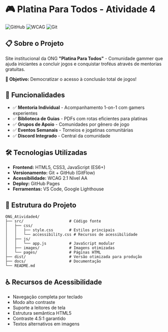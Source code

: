 # 🎮 Platina Para Todos - Atividade 4

![GitHub](https://img.shields.io/badge/version-1.0.0-blue)
![WCAG](https://img.shields.io/badge/accessibility-AA%20compliant-green)
![Git](https://img.shields.io/badge/git-GitFlow-orange)

## 📋 Sobre o Projeto

Site institucional da ONG **"Platina Para Todos"** - Comunidade gammer que ajuda iniciantes a concluir jogos e conquistar troféus através de mentorias gratuitas.

**🎯 Objetivo:** Democratizar o acesso à conclusão total de jogos!

## 🚀 Funcionalidades

- ✅ **Mentoria Individual** - Acompanhamento 1-on-1 com gamers experientes
- ✅ **Biblioteca de Guias** - PDFs com rotas eficientes para platinas
- ✅ **Grupos de Apoio** - Comunidades por gênero de jogo
- ✅ **Eventos Semanais** - Torneios e jogatinas comunitárias
- ✅ **Discord Integrado** - Central da comunidade

## 🛠 Tecnologias Utilizadas

- **Frontend:** HTML5, CSS3, JavaScript (ES6+)
- **Versionamento:** Git + GitHub (GitFlow)
- **Acessibilidade:** WCAG 2.1 Nível AA
- **Deploy:** GitHub Pages
- **Ferramentas:** VS Code, Google Lighthouse

## 📁 Estrutura do Projeto

```
ONG_Atividade4/
├── src/                    # Código fonte
│   ├── css/
│   │   ├── style.css       # Estilos principais
│   │   └── accessibility.css # Recursos de acessibilidade
│   ├── js/
│   │   └── app.js          # JavaScript modular
│   ├── images/             # Imagens otimizadas
│   └── pages/              # Páginas HTML
├── dist/                   # Versão otimizada para produção
├── docs/                   # Documentação
└── README.md
```

## ♿ Recursos de Acessibilidade

- Navegação completa por teclado
- Modo alto contraste
- Suporte a leitores de tela
- Estrutura semântica HTML5
- Contraste 4.5:1 garantido
- Textos alternativos em imagens
